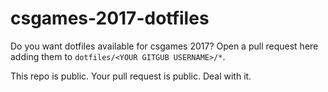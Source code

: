 # csgames-2017-dotfiles

Do you want dotfiles available for csgames 2017? Open a pull request here adding them to ``dotfiles/<YOUR GITGUB USERNAME>/*``.

This repo is public. Your pull request is public. Deal with it.
